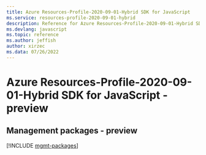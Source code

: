 ```yaml
---
title: Azure Resources-Profile-2020-09-01-Hybrid SDK for JavaScript
ms.service: resources-profile-2020-09-01-hybrid
description: Reference for Azure Resources-Profile-2020-09-01-Hybrid SDK for JavaScript
ms.devlang: javascript
ms.topic: reference
ms.author: jeffish
author: xirzec
ms.data: 07/26/2022
---
```

# Azure Resources-Profile-2020-09-01-Hybrid SDK for JavaScript - preview

## Management packages - preview
[!INCLUDE [mgmt-packages](resources-profile-2020-09-01-hybrid-mgmt-index.md)]
